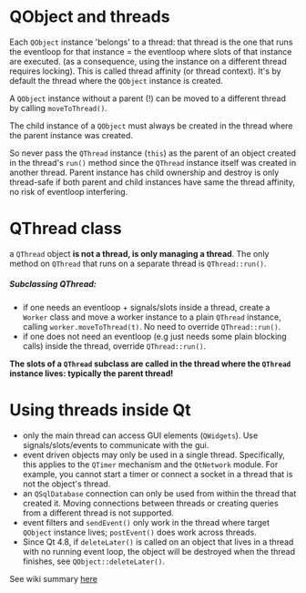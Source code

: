 QObject and threads
=====================
Each `QObject` instance 'belongs' to a thread: that thread is the one that runs the eventloop for that instance = the eventloop where slots of that instance are executed. (as a consequence, using the instance on a different thread requires locking). This is called thread affinity  (or thread context). It's by default the thread where the `QObject` instance is created. 

A `QObject` instance without a parent (!) can be moved to a different thread by calling `moveToThread()`.

The child instance of a `QObject` must always be created in the thread where the parent instance was created. 

So never pass the `QThread` instance (`this`) as the parent of an object created in the thread's `run()` method since the `QThread` instance itself was created in another thread. Parent instance has child ownership and destroy is only thread-safe if both parent and child instances have same the thread affinity, no risk of eventloop interfering.

QThread class
=====================
a `QThread` object **is not a thread, is only managing a thread**. The only method on `QThread` that runs on a separate thread is `QThread::run()`.

##### Subclassing QThread: 
* if one needs an eventloop + signals/slots inside a thread, create a `Worker` class and move a worker instance to a plain `QThread` instance, calling `worker.moveToThread(t)`. No need to override `QThread::run()`.
* if one does not need an eventloop (e.g just needs some plain blocking calls) inside the thread, override `QThread::run()`.

**The slots of a `QThread` subclass are called in the thread where the `QThread` instance lives: typically the parent thread!**

Using threads inside Qt
=====================
* only the main thread can access GUI elements (`QWidgets`). Use signals/slots/events to communicate with the gui.
* event driven objects may only be used in a single thread. Specifically, this applies to the `QTimer` mechanism and the `QtNetwork` module. For example, you cannot start a timer or connect a socket in a thread that is not the object's thread.
* an `QSqlDatabase` connection can only be used from within the thread that created it. Moving connections between threads or creating queries from a different thread is not supported.
* event filters and `sendEvent()` only work in the thread where target `QObject` instance lives; `postEvent()` does work across threads.
* Since Qt 4.8, if `deleteLater()` is called on an object that lives in a thread with no running event loop, the object will be destroyed when the thread finishes, see `QObject::deleteLater()`.

See wiki summary [here](http://qt-project.org/wiki/ThreadsEventsQObjects)
